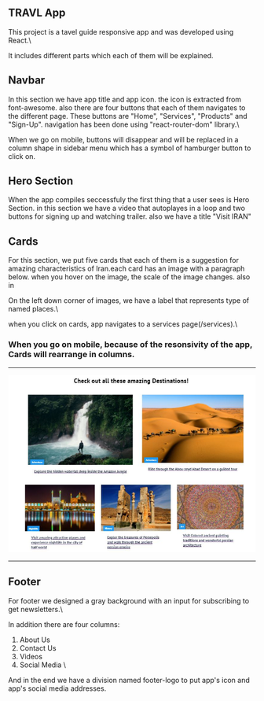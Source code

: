 ## TRAVL App

This project is a tavel guide responsive app and was developed using React.\

It includes different parts which each of them will be explained.

## Navbar

In this section we have app title and app icon. the icon is extracted from font-awesome. also there are four buttons that each of them navigates to the different page. These buttons are "Home", "Services", "Products" and "Sign-Up". navigation has been done using "react-router-dom" library.\

When we go on mobile, buttons will disappear and will be replaced in a column shape in sidebar menu which has a symbol of hamburger button to click on.

## Hero Section

When the app compiles seccessfuly the first thing that a user sees is Hero Section. in this section we have a video that autoplayes in a loop and two buttons for signing up and watching trailer. also we have a title "Visit IRAN"

## Cards

For this section, we put five cards that each of them is a suggestion for amazing characteristics of Iran.each card has an image with a paragraph below. when you hover on the image, the scale of the image changes. also in

On the left down corner of images, we have a label that represents type of named places.\

when you click on cards, app navigates to a services page(/services).\

### When you go on mobile, because of the resonsivity of the app, Cards will rearrange in columns.

-----
<img src='./public/images/cards.jpg' />

-----

## Footer

For footer we designed a gray background with an input for subscribing to get newsletters.\

In addition there are four columns:

1. About Us
2. Contact Us
3. Videos
4. Social Media \

And in the end we have a division named footer-logo to put app's icon and app's social media addresses.

##
